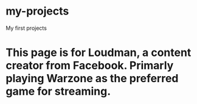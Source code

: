 # my-projects
My first projects

# This page is for Loudman, a content creator from Facebook. Primarly playing Warzone as the preferred game for streaming.
